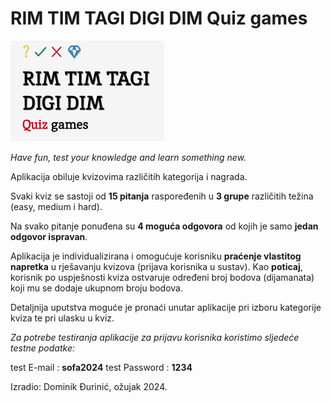 # RIM TIM TAGI DIGI DIM Quiz games

![logo](https://github.com/dominikDjurinic/Sofascore-Academy-Frontend/blob/dz3/DZ-03/slike/titleReadme.png)

*Have fun, test your knowledge and learn something new.*

Aplikacija obiluje kvizovima različitih kategorija i nagrada.

Svaki kviz se sastoji od **15 pitanja** raspoređenih u **3 grupe** različitih težina (easy, medium i hard).

Na svako pitanje ponuđena su **4 moguća odgovora** od kojih je samo **jedan odgovor ispravan**.

Aplikacija je individualizirana i omogućuje korisniku **praćenje vlastitog napretka** u rješavanju kvizova (prijava korisnika u sustav). Kao **poticaj**, korisnik po uspješnosti kviza ostvaruje određeni broj bodova (dijamanata) koji mu se dodaje ukupnom broju bodova.

Detaljnija uputstva moguće je pronaći unutar aplikacije pri izboru kategorije kviza te pri ulasku u kviz.

*Za potrebe testiranja aplikacije za prijavu korisnika koristimo sljedeće testne podatke:*

test E-mail : **sofa2024**
test Password : **1234**

Izradio: Dominik Đurinić, ožujak 2024.